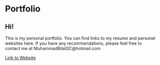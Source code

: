 # Portfolio

<h2>Hi!</h2>
<p>
  This is my personal portfolio. You can find links to my resume and personel websites here.
  If you have any recommendations, please feel free to contact me at MuhammadBilalQC@hotmail.com
</p>

<a href="http://Muhammad-Bilal.com">Link to Website</a>
